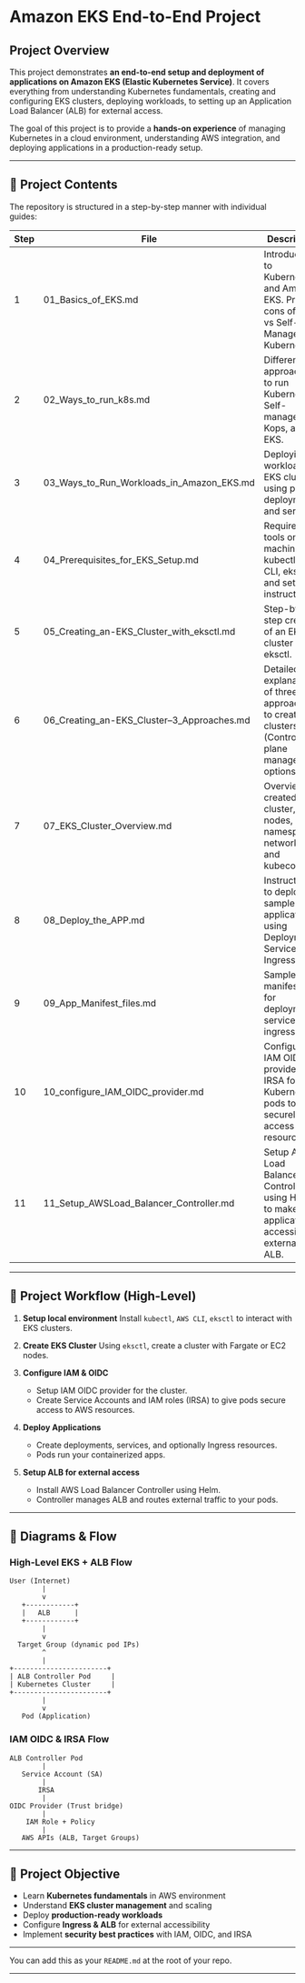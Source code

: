 

# Amazon EKS End-to-End Project

## Project Overview

This project demonstrates **an end-to-end setup and deployment of applications on Amazon EKS (Elastic Kubernetes Service)**. It covers everything from understanding Kubernetes fundamentals, creating and configuring EKS clusters, deploying workloads, to setting up an Application Load Balancer (ALB) for external access.

The goal of this project is to provide a **hands-on experience** of managing Kubernetes in a cloud environment, understanding AWS integration, and deploying applications in a production-ready setup.

---

## 🔹 Project Contents

The repository is structured in a step-by-step manner with individual guides:

| Step | File                                             | Description                                                                                         |
| ---- | ------------------------------------------------ | --------------------------------------------------------------------------------------------------- |
| 1    | 01\_Basics\_of\_EKS.md                           | Introduction to Kubernetes and Amazon EKS. Pros & cons of EKS vs Self-Managed Kubernetes.           |
| 2    | 02\_Ways\_to\_run\_k8s.md                        | Different approaches to run Kubernetes: Self-managed, Kops, and EKS.                                |
| 3    | 03\_Ways\_to\_Run\_Workloads\_in\_Amazon\_EKS.md | Deploying workloads on EKS clusters using pods, deployments, and services.                          |
| 4    | 04\_Prerequisites\_for\_EKS\_Setup.md            | Required tools on local machine: kubectl, AWS CLI, eksctl, and setup instructions.                  |
| 5    | 05\_Creating\_an-EKS\_Cluster\_with\_eksctl.md   | Step-by-step creation of an EKS cluster using eksctl.                                               |
| 6    | 06\_Creating\_an-EKS\_Cluster–3\_Approaches.md   | Detailed explanation of three approaches to create EKS clusters (Control plane management options). |
| 7    | 07\_EKS\_Cluster\_Overview\.md                   | Overview of created EKS cluster, nodes, namespaces, networking, and kubeconfig.                     |
| 8    | 08\_Deploy\_the\_APP.md                          | Instructions to deploy a sample application using Deployment, Service, and Ingress.                 |
| 9    | 09\_App\_Manifest\_files.md                      | Sample manifest files for deployments, services, and ingress rules.                                 |
| 10   | 10\_configure\_IAM\_OIDC\_provider.md            | Configure IAM OIDC provider and IRSA for Kubernetes pods to securely access AWS resources.          |
| 11   | 11\_Setup\_AWSLoad\_Balancer\_Controller.md      | Setup AWS Load Balancer Controller using Helm to make applications accessible externally via ALB.   |

---

## 🔹 Project Workflow (High-Level)

1. **Setup local environment**
   Install `kubectl`, `AWS CLI`, `eksctl` to interact with EKS clusters.

2. **Create EKS Cluster**
   Using `eksctl`, create a cluster with Fargate or EC2 nodes.

3. **Configure IAM & OIDC**

   * Setup IAM OIDC provider for the cluster.
   * Create Service Accounts and IAM roles (IRSA) to give pods secure access to AWS resources.

4. **Deploy Applications**

   * Create deployments, services, and optionally Ingress resources.
   * Pods run your containerized apps.

5. **Setup ALB for external access**

   * Install AWS Load Balancer Controller using Helm.
   * Controller manages ALB and routes external traffic to your pods.

---

## 🔹 Diagrams & Flow

### High-Level EKS + ALB Flow

```
User (Internet)
        |
        v
   +------------+
   |   ALB      |
   +------------+
        |
        v
  Target Group (dynamic pod IPs)
        ^
        |
+-----------------------+
| ALB Controller Pod     |
| Kubernetes Cluster     |
+-----------------------+
        |
        v
   Pod (Application)
```

### IAM OIDC & IRSA Flow

```
ALB Controller Pod
        |
   Service Account (SA)
        |
       IRSA
        |
OIDC Provider (Trust bridge)
        |
    IAM Role + Policy
        |
   AWS APIs (ALB, Target Groups)
```

---

## 🔹 Project Objective

* Learn **Kubernetes fundamentals** in AWS environment
* Understand **EKS cluster management** and scaling
* Deploy **production-ready workloads**
* Configure **Ingress & ALB** for external accessibility
* Implement **security best practices** with IAM, OIDC, and IRSA

---

You can add this as your `README.md` at the root of your repo.

---



